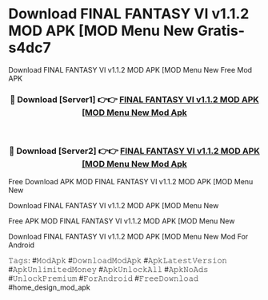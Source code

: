 # Download FINAL FANTASY VI v1.1.2 MOD APK [MOD Menu New  Gratis- s4dc7
Download FINAL FANTASY VI v1.1.2 MOD APK [MOD Menu New  Free Mod APK

<div align="center">
<h3>🔴 Download [Server1] 👉👉 <a href="https://apk-comot.site?title=FINAL_FANTASY_VI_v1.1.2_MOD_APK_[MOD_Menu_New_">FINAL FANTASY VI v1.1.2 MOD APK [MOD Menu New  Mod Apk</a></h3><br>

<h3>🔴 Download [Server2] 👉👉 <a href="https://apk-comot.site?title=FINAL_FANTASY_VI_v1.1.2_MOD_APK_[MOD_Menu_New_">FINAL FANTASY VI v1.1.2 MOD APK [MOD Menu New  Mod Apk</a></h3>
</div>


Free Download APK MOD FINAL FANTASY VI v1.1.2 MOD APK [MOD Menu New 

Download FINAL FANTASY VI v1.1.2 MOD APK [MOD Menu New  

Free APK MOD FINAL FANTASY VI v1.1.2 MOD APK [MOD Menu New  

Download FINAL FANTASY VI v1.1.2 MOD APK [MOD Menu New  Mod For Android

𝚃𝚊𝚐𝚜: #𝙼𝚘𝚍𝙰𝚙𝚔 #𝙳𝚘𝚠𝚗𝚕𝚘𝚊𝚍𝙼𝚘𝚍𝙰𝚙𝚔 #𝙰𝚙𝚔𝙻𝚊𝚝𝚎𝚜𝚝𝚅𝚎𝚛𝚜𝚒𝚘𝚗 #𝙰𝚙𝚔𝚄𝚗𝚕𝚒𝚖𝚒𝚝𝚎𝚍𝙼𝚘𝚗𝚎𝚢 #𝙰𝚙𝚔𝚄𝚗𝚕𝚘𝚌𝚔𝙰𝚕𝚕 #𝙰𝚙𝚔𝙽𝚘𝙰𝚍𝚜 #𝚄𝚗𝚕𝚘𝚌𝚔𝙿𝚛𝚎𝚖𝚒𝚞𝚖 #𝙵𝚘𝚛𝙰𝚗𝚍𝚛𝚘𝚒𝚍 #𝙵𝚛𝚎𝚎𝙳𝚘𝚠𝚗𝚕𝚘𝚊𝚍 #home_design_mod_apk